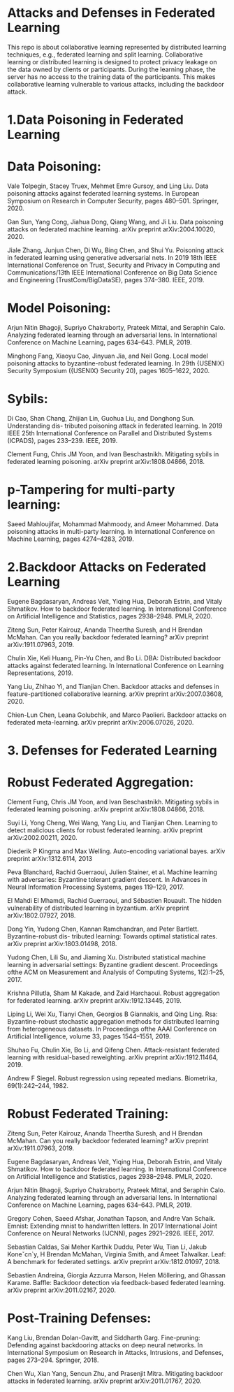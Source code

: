 # Attacks and Defenses in Federated Learning

This repo is about collaborative learning represented by distributed learning techniques, e.g., federated learning and split learning. Collaborative learning or distributed learning is designed to protect privacy leakage on the data owned by clients or participants. During the learning phase, the server has no access to the training data of the participants. This makes collaborative learning vulnerable to various attacks, including the backdoor attack.

# 1.Data Poisoning in Federated Learning
# Data Poisoning:

Vale Tolpegin, Stacey Truex, Mehmet Emre Gursoy, and Ling Liu. Data poisoning attacks against federated learning systems. In European Symposium on Research in Computer Security, pages 480–501. Springer, 2020.

Gan Sun, Yang Cong, Jiahua Dong, Qiang Wang, and Ji Liu. Data poisoning attacks on federated machine learning. arXiv preprint arXiv:2004.10020, 2020.

Jiale Zhang, Junjun Chen, Di Wu, Bing Chen, and Shui Yu. Poisoning attack in federated learning using generative adversarial nets. In 2019 18th IEEE International Conference on Trust, Security and Privacy in Computing and Communications/13th IEEE International Conference on Big Data Science and Engineering (TrustCom/BigDataSE), pages 374–380. IEEE, 2019.

# Model Poisoning:

Arjun Nitin Bhagoji, Supriyo Chakraborty, Prateek Mittal, and Seraphin Calo. Analyzing federated learning through an adversarial lens. In International Conference on Machine Learning, pages 634–643. PMLR, 2019.

Minghong Fang, Xiaoyu Cao, Jinyuan Jia, and Neil Gong. Local model poisoning attacks to byzantine-robust federated learning. In 29th {USENIX} Security Symposium ({USENIX} Security 20), pages 1605–1622, 2020.

# Sybils:

Di Cao, Shan Chang, Zhijian Lin, Guohua Liu, and Donghong Sun. Understanding dis- tributed poisoning attack in federated learning. In 2019 IEEE 25th International Conference on Parallel and Distributed Systems (ICPADS), pages 233–239. IEEE, 2019.

Clement Fung, Chris JM Yoon, and Ivan Beschastnikh. Mitigating sybils in federated learning poisoning. arXiv preprint arXiv:1808.04866, 2018.

# p-Tampering for multi-party learning:

Saeed Mahloujifar, Mohammad Mahmoody, and Ameer Mohammed. Data poisoning attacks in multi-party learning. In International Conference on Machine Learning, pages 4274–4283, 2019.

# 2.Backdoor Attacks on Federated Learning

Eugene Bagdasaryan, Andreas Veit, Yiqing Hua, Deborah Estrin, and Vitaly Shmatikov. How to backdoor federated learning. In International Conference on Artificial Intelligence and Statistics, pages 2938–2948. PMLR, 2020.

Ziteng Sun, Peter Kairouz, Ananda Theertha Suresh, and H Brendan McMahan. Can you really backdoor federated learning? arXiv preprint arXiv:1911.07963, 2019.

Chulin Xie, Keli Huang, Pin-Yu Chen, and Bo Li. DBA: Distributed backdoor attacks against federated learning. In International Conference on Learning Representations, 2019.

Yang Liu, Zhihao Yi, and Tianjian Chen. Backdoor attacks and defenses in feature-partitioned collaborative learning. arXiv preprint arXiv:2007.03608, 2020.

Chien-Lun Chen, Leana Golubchik, and Marco Paolieri. Backdoor attacks on federated meta-learning. arXiv preprint arXiv:2006.07026, 2020.

# 3. Defenses for Federated Learning

# Robust Federated Aggregation:

Clement Fung, Chris JM Yoon, and Ivan Beschastnikh. Mitigating sybils in federated learning poisoning. arXiv preprint arXiv:1808.04866, 2018.

Suyi Li, Yong Cheng, Wei Wang, Yang Liu, and Tianjian Chen. Learning to detect malicious clients for robust federated learning. arXiv preprint arXiv:2002.00211, 2020.

Diederik P Kingma and Max Welling. Auto-encoding variational bayes. arXiv preprint arXiv:1312.6114, 2013

Peva Blanchard, Rachid Guerraoui, Julien Stainer, et al. Machine learning with adversaries: Byzantine tolerant gradient descent. In Advances in Neural Information Processing Systems, pages 119–129, 2017.

El Mahdi El Mhamdi, Rachid Guerraoui, and Sébastien Rouault. The hidden vulnerability of distributed learning in byzantium. arXiv preprint arXiv:1802.07927, 2018.

Dong Yin, Yudong Chen, Kannan Ramchandran, and Peter Bartlett. Byzantine-robust dis- tributed learning: Towards optimal statistical rates. arXiv preprint arXiv:1803.01498, 2018.

Yudong Chen, Lili Su, and Jiaming Xu. Distributed statistical machine learning in adversarial settings: Byzantine gradient descent. Proceedings ofthe ACM on Measurement and Analysis of Computing Systems, 1(2):1–25, 2017.

Krishna Pillutla, Sham M Kakade, and Zaid Harchaoui. Robust aggregation for federated learning. arXiv preprint arXiv:1912.13445, 2019.

Liping Li, Wei Xu, Tianyi Chen, Georgios B Giannakis, and Qing Ling. Rsa: Byzantine-robust stochastic aggregation methods for distributed learning from heterogeneous datasets. In Proceedings ofthe AAAI Conference on Artificial Intelligence, volume 33, pages 1544–1551, 2019.

Shuhao Fu, Chulin Xie, Bo Li, and Qifeng Chen. Attack-resistant federated learning with residual-based reweighting. arXiv preprint arXiv:1912.11464, 2019.

Andrew F Siegel. Robust regression using repeated medians. Biometrika, 69(1):242–244, 1982.

# Robust Federated Training:

Ziteng Sun, Peter Kairouz, Ananda Theertha Suresh, and H Brendan McMahan. Can you really backdoor federated learning? arXiv preprint arXiv:1911.07963, 2019.

Eugene Bagdasaryan, Andreas Veit, Yiqing Hua, Deborah Estrin, and Vitaly Shmatikov. How to backdoor federated learning. In International Conference on Artificial Intelligence and Statistics, pages 2938–2948. PMLR, 2020.

Arjun Nitin Bhagoji, Supriyo Chakraborty, Prateek Mittal, and Seraphin Calo. Analyzing federated learning through an adversarial lens. In International Conference on Machine Learning, pages 634–643. PMLR, 2019.

Gregory Cohen, Saeed Afshar, Jonathan Tapson, and Andre Van Schaik. Emnist: Extending mnist to handwritten letters. In 2017 International Joint Conference on Neural Networks (IJCNN), pages 2921–2926. IEEE, 2017.

Sebastian Caldas, Sai Meher Karthik Duddu, Peter Wu, Tian Li, Jakub Koneˇcn`y, H Brendan McMahan, Virginia Smith, and Ameet Talwalkar. Leaf: A benchmark for federated settings. arXiv preprint arXiv:1812.01097, 2018.

Sebastien Andreina, Giorgia Azzurra Marson, Helen Möllering, and Ghassan Karame. Baffle: Backdoor detection via feedback-based federated learning. arXiv preprint arXiv:2011.02167, 2020.

# Post-Training Defenses:

Kang Liu, Brendan Dolan-Gavitt, and Siddharth Garg. Fine-pruning: Defending against backdooring attacks on deep neural networks. In International Symposium on Research in Attacks, Intrusions, and Defenses, pages 273–294. Springer, 2018.

Chen Wu, Xian Yang, Sencun Zhu, and Prasenjit Mitra. Mitigating backdoor attacks in federated learning. arXiv preprint arXiv:2011.01767, 2020.















